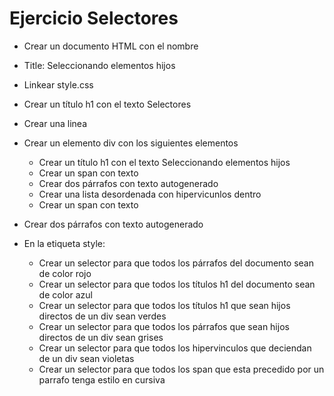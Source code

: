 # Ejercicio Selectores

* Crear un documento HTML con el nombre 

* Title: Seleccionando elementos hijos
* Linkear style.css
* Crear un título h1 con el texto Selectores
* Crear una linea
* Crear un elemento div con los siguientes elementos
  * Crear un título h1 con el texto Seleccionando elementos hijos
  * Crear un span con texto 
  * Crear dos párrafos con texto autogenerado
  * Crear una lista desordenada con hipervicunlos dentro
  * Crear un span con texto 
* Crear dos párrafos con texto autogenerado
* En la etiqueta style:
  * Crear un selector para que todos los párrafos del documento sean de color rojo
  * Crear un selector para que todos los títulos h1 del documento sean de color azul
  * Crear un selector para que todos los títulos h1 que sean hijos directos de un div sean verdes
  * Crear un selector para que todos los párrafos que sean hijos directos de un div sean grises
  * Crear un selector para que todos los hipervinculos que deciendan de un div sean violetas
  * Crear un selector para que todos los span que esta precedido por un parrafo tenga estilo en cursiva